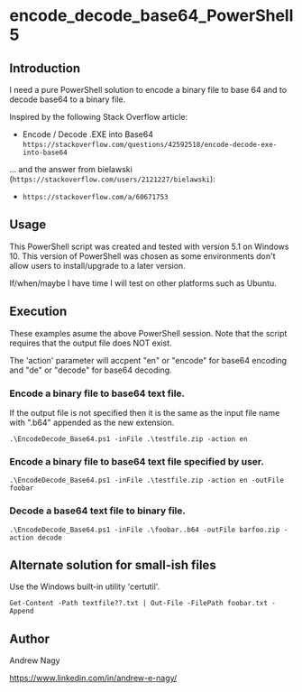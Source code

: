 # encode_decode_base64_PowerShell5

## Introduction

I need a pure PowerShell solution to encode a binary file to base 64 and to decode base64 to a binary file.

Inspired by the following Stack Overflow article:

* Encode / Decode .EXE into Base64
  `https://stackoverflow.com/questions/42592518/encode-decode-exe-into-base64`

... and the answer from bielawski (`https://stackoverflow.com/users/2121227/bielawski`):

* `https://stackoverflow.com/a/60671753`

## Usage

This PowerShell script was created and tested with version 5.1 on Windows 10. This version of PowerShell was chosen as some environments don't allow users to install/upgrade to a later version.

If/when/maybe I have time I will test on other platforms such as Ubuntu.

## Execution

These examples asume the above PowerShell session. Note that the script requires that the output file does NOT exist.

The 'action' parameter will accpent "en" or "encode" for base64 encoding and "de" or "decode" for base64 decoding.

### Encode a binary file to base64 text file.

If the output file is not specified then it is the same as the input file name with ".b64" appended as the new extension.

`.\EncodeDecode_Base64.ps1 -inFile .\testfile.zip -action en`

### Encode a binary file to base64 text file specified by user.

`.\EncodeDecode_Base64.ps1 -inFile .\testfile.zip -action en -outFile foobar`

### Decode a base64 text file to binary file.

`.\EncodeDecode_Base64.ps1 -inFile .\foobar..b64 -outFile barfoo.zip -action decode`


## Alternate solution for small-ish files

Use the Windows built-in utility 'certutil'.

`Get-Content -Path textfile??.txt | Out-File -FilePath foobar.txt -Append`

## Author

Andrew Nagy

https://www.linkedin.com/in/andrew-e-nagy/
